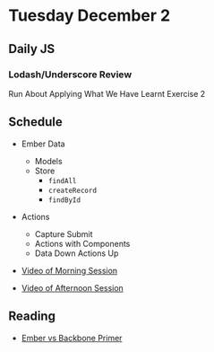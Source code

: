# Tuesday December 2

## Daily JS

### Lodash/Underscore Review

Run About Applying What We Have Learnt Exercise 2

## Schedule

* Ember Data
  * Models
  * Store
    * `findAll`
    * `createRecord`
    * `findById`
* Actions
  * Capture Submit
  * Actions with Components
  * Data Down Actions Up

* [Video of Morning Session](https://vimeo.com/147627637)
* [Video of Afternoon Session](https://vimeo.com/147719536)

## Reading

* [Ember vs Backbone Primer](../../ember/primer.html)
